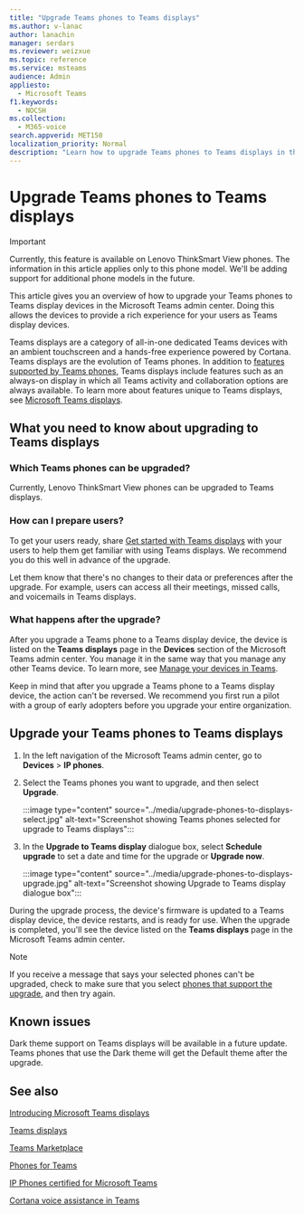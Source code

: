 ```yaml
---
title: "Upgrade Teams phones to Teams displays"
ms.author: v-lanac
author: lanachin
manager: serdars
ms.reviewer: weizxue
ms.topic: reference
ms.service: msteams
audience: Admin
appliesto: 
  - Microsoft Teams
f1.keywords:
  - NOCSH
ms.collection: 
  - M365-voice
search.appverid: MET150
localization_priority: Normal
description: "Learn how to upgrade Teams phones to Teams displays in the Microsoft Teams admin center."
---
```


# Upgrade Teams phones to Teams displays

> [!IMPORTANT]
> Currently, this feature is available on Lenovo ThinkSmart View phones. The information in this article applies only to this phone model. We'll be adding support for additional phone models in the future.  

This article gives you an overview of how to upgrade your Teams phones to Teams display devices in the Microsoft Teams admin center. Doing this allows the devices to provide a rich experience for your users as Teams display devices.

Teams displays are a category of all-in-one dedicated Teams devices with an ambient touchscreen and a hands-free experience powered by Cortana. Teams displays are the evolution of Teams phones. In addition to [features supported by Teams phones](phones-for-teams.md#features-supported-by-teams-phones), Teams displays include features such as an always-on display in which all Teams activity and collaboration options are always available. To learn more about features unique to Teams displays, see [Microsoft Teams displays](teams-displays.md). 

## What you need to know about upgrading to Teams displays

### Which Teams phones can be upgraded?

Currently, Lenovo ThinkSmart View phones can be upgraded to Teams displays. 

### How can I prepare users?

To get your users ready, share [Get started with Teams displays](https://support.microsoft.com/office/get-started-with-teams-displays-ff299825-7f13-4528-96c2-1d3437e6d4e6) with your users to help them get familiar with using Teams displays. We recommend you do this well in advance of the upgrade.

Let them know that there's no changes to their data or preferences after the upgrade. For example, users can access all their meetings, missed calls, and voicemails in Teams displays. 

### What happens after the upgrade?

After you upgrade a Teams phone to a Teams display device, the device is listed on the **Teams displays** page in the **Devices** section of the Microsoft Teams admin center. You manage it in the same way that you manage any other Teams device. To learn more, see [Manage your devices in Teams](device-management.md).

Keep in mind that after you upgrade a Teams phone to a Teams display device, the action can't be reversed. We recommend you first run a pilot with a group of early adopters before you upgrade your entire organization. 

## Upgrade your Teams phones to Teams displays

1. In the left navigation of the Microsoft Teams admin center, go to **Devices** > **IP phones**.
2. Select the Teams phones you want to upgrade, and then select **Upgrade**.

    :::image type="content" source="../media/upgrade-phones-to-displays-select.jpg" alt-text="Screenshot showing Teams phones selected for upgrade to Teams displays":::

3. In the **Upgrade to Teams display** dialogue box, select **Schedule upgrade** to set a date and time for the upgrade or **Upgrade now**.

    :::image type="content" source="../media/upgrade-phones-to-displays-upgrade.jpg" alt-text="Screenshot showing Upgrade to Teams display dialogue box":::

During the upgrade process, the device's firmware is updated to a Teams display device, the device restarts, and is ready for use. When the upgrade is completed, you'll see the device listed on the **Teams displays** page in the Microsoft Teams admin center.

> [!NOTE]
> If you receive a message that says your selected phones can't be upgraded, check to make sure that you select [phones that support the upgrade](#which-teams-phones-can-be-upgraded), and then try again.

## Known issues

Dark theme support on Teams displays will be available in a future update. Teams phones that use the Dark theme will get the Default theme after the upgrade.

## See also

[Introducing Microsoft Teams displays](https://techcommunity.microsoft.com/t5/microsoft-teams-blog/introducing-microsoft-teams-displays/ba-p/1505437)

[Teams displays](teams-displays.md)

[Teams Marketplace](https://office.com/teamsdevices)

[Phones for Teams](phones-for-teams.md)

[IP Phones certified for Microsoft Teams](teams-ip-phones.md)

[Cortana voice assistance in Teams](https://docs.microsoft.com/MicrosoftTeams/cortana-in-teams)
